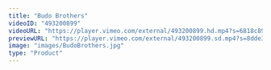 ```yaml
---
title: "Budo Brothers"
videoID: "493200899"
videoURL: "https://player.vimeo.com/external/493200899.hd.mp4?s=6818c89fe5746bcfc69c078c23b60a031b489c17&profile_id=175"
previewURL: "https://player.vimeo.com/external/493200899.sd.mp4?s=8dde35747fed3c8cc2d3568b0720370387b3b81a&profile_id=165"
image: "images/BudoBrothers.jpg"
type: "Product"
---
```

